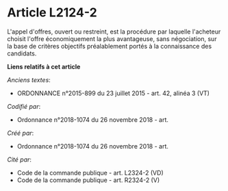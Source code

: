# Article L2124-2

L'appel d'offres, ouvert ou restreint, est la procédure par laquelle l'acheteur choisit l'offre économiquement la plus
avantageuse, sans négociation, sur la base de critères objectifs préalablement portés à la connaissance des candidats.

**Liens relatifs à cet article**

_Anciens textes_:

  - ORDONNANCE n°2015-899 du 23 juillet 2015 - art. 42, alinéa 3 (VT)

_Codifié par_:

  - Ordonnance n°2018-1074 du 26 novembre 2018 - art.

_Créé par_:

  - Ordonnance n°2018-1074 du 26 novembre 2018 - art.

_Cité par_:

  - Code de la commande publique - art. L2324-2 (VD)
  - Code de la commande publique - art. R2324-2 (V)
